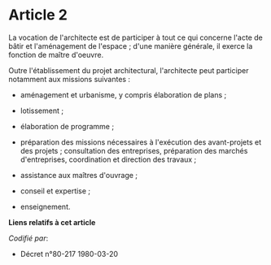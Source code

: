# Article 2

La vocation de l'architecte est de participer à tout ce qui concerne l'acte de bâtir et l'aménagement de l'espace ; d'une
manière générale, il exerce la fonction de maître d'oeuvre.

Outre l'établissement du projet architectural, l'architecte peut participer notamment aux missions suivantes :

- aménagement et urbanisme, y compris élaboration de plans ;

- lotissement ;

- élaboration de programme ;

- préparation des missions nécessaires à l'exécution des avant-projets et des projets ; consultation des entreprises,
préparation des marchés d'entreprises, coordination et direction des travaux ;

- assistance aux maîtres d'ouvrage ;

- conseil et expertise ;

- enseignement.

**Liens relatifs à cet article**

_Codifié par_:

  - Décret n°80-217 1980-03-20
